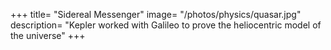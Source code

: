 +++
title=  "Sidereal Messenger"
image=  "/photos/physics/quasar.jpg"
description=  "Kepler worked with Galileo to prove the heliocentric model of the universe"
+++
